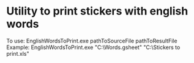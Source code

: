 # Utility to print stickers with english words
To use: EnglishWordsToPrint.exe pathToSourceFile pathToResultFile
Example: EnglishWordsToPrint.exe "C:\Words.gsheet"  "C:\Stickers to print.xls"

